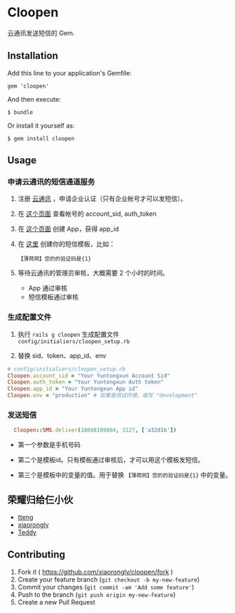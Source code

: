 # Cloopen

云通讯发送短信的 Gem.

## Installation

Add this line to your application's Gemfile:

    gem 'cloopen'

And then execute:

    $ bundle

Or install it yourself as:

    $ gem install cloopen

## Usage

### 申请云通讯的短信通道服务

1. 注册 [云通讯](http://www.yuntongxun.com) ，申请企业认证（只有企业帐号才可以发短信）。

2. 在 [这个页面](http://www.yuntongxun.com/member/main) 查看帐号的 account_sid, auth_token

3. 在 [这个页面](http://www.yuntongxun.com/member/app/view) 创建 App，获得 app_id

4. 在 [这里](http://www.yuntongxun.com/member/smsTemplate/view) 创建你的短信模板，比如：

    `【薄荷网】您的的验证码是{1}`

5. 等待云通讯的管理员审核，大概需要 2 个小时的时间。

    * App 通过审核
    * 短信模板通过审核

### 生成配置文件

1. 执行 `rails g cloopen` 生成配置文件 `config/initialiers/cloopen_setup.rb`

2. 替换 sid、token、app_id、env

```ruby
# config/initialiers/cloopen_setup.rb
Cloopen.account_sid = "Your Yuntongxun Account Sid"
Cloopen.auth_token = "Your Yuntongxun Auth token"
Cloopen.app_id = "Your Yuntongxun App id"
Cloopen.env = "production" # 如果是测试环境，填写 "development"
```


### 发送短信

```ruby
  Cloopen::SMS.deliver(18668189884, 3127, ['a32d1k'])
```
* 第一个参数是手机号码

* 第二个是模板id。只有模板通过审核后，才可以用这个模板发短信。

* 第三个是模板中的变量的值。用于替换  `【薄荷网】您的的验证码是{1}` 中的变量。

## 荣耀归给仨小伙

* [tteng](http://github.com/tteng)
* [xiaoronglv](https://github.com/xiaoronglv)
* [Teddy](https://github.com/teddy1004)

## Contributing

1. Fork it ( https://github.com/xiaoronglv/cloopen/fork )
2. Create your feature branch (`git checkout -b my-new-feature`)
3. Commit your changes (`git commit -am 'Add some feature'`)
4. Push to the branch (`git push origin my-new-feature`)
5. Create a new Pull Request
